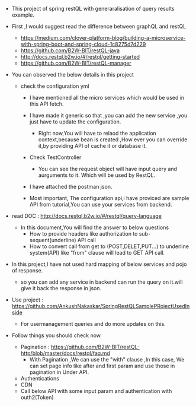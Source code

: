 * This project of spring restQL with generaralisation of query results example.
* First ,I would suggest read the difference between graphQL and restQL 
    * https://medium.com/clover-platform-blog/building-a-microservice-with-spring-boot-and-spring-cloud-1c8275d7d229
    * https://github.com/B2W-BIT/restQL-java
    * http://docs.restql.b2w.io/#/restql/getting-started
    * https://github.com/B2W-BIT/restQL-manager
    
* You can observed the below details in this project
    * check the configuration yml
        * I have mentioned all the micro services which would be used in this API fetch.
        * I have made it generic so that ,you can add the new service ,you just have to update the configuration.
            * Right now,You will have to relaod the application context,because bean is created ,How ever you can override it,by providing API of cache it or database it.
        
        * Check TestController
            * You can see the request object will have input query and aurguments to it. Which will be used by RestQL.
        * I have attached the postman json.
        * Most important, The configuration api,i have proviced are sample API from tutorial,You can use your services  from backend.
        
* read DOC : http://docs.restql.b2w.io/#/restql/query-language
    * In this document,You will find the answer to below questions
        * How to provide headers like  authorization  to sub-sequent(underline) API call
        * How to convert call from get to (POST,DELET,PUT...) to underline system(API) like "from" clause will lead to GET API call.
        
        
* In this project,I have not used hard mapping of below services and pojo of response.
    * so you can add any service in backend can run the query on it.will give it back the response in json.
* Use project : https://github.com/AnkushNakaskar/SpringRestQLSamplePRojectUsedInside
    * For usermanagement queries and do more updates on this.
* Follow things you should check now.
    * Pagination : https://github.com/B2W-BIT/restQL-http/blob/master/docs/restql/faq.md
        * With Pagination ,We can use the "with" clause ,In this case, We can set page info like after and first param and use those in pagination in Under API. 
    * Authentications
    * CDN
    * Call below API with some input param and authentication with outh2(Token)
             
